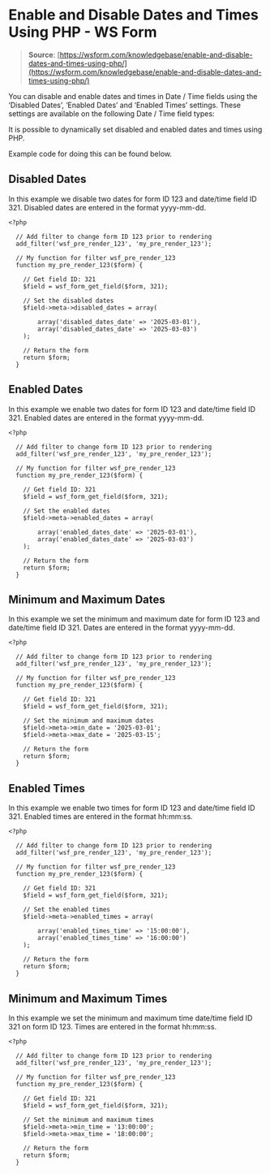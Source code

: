 # Enable and Disable Dates and Times Using PHP - WS Form

> **Source**: [https://wsform.com/knowledgebase/enable-and-disable-dates-and-times-using-php/](https://wsform.com/knowledgebase/enable-and-disable-dates-and-times-using-php/)


You can disable and enable dates and times in Date / Time fields using the ‘Disabled Dates’, ‘Enabled Dates’ and ‘Enabled Times’ settings. These settings are available on the following Date / Time field types:

It is possible to dynamically set disabled and enabled dates and times using PHP.

Example code for doing this can be found below.

## Disabled Dates

In this example we disable two dates for form ID 123 and date/time field ID 321. Disabled dates are entered in the format yyyy-mm-dd.

```
<?php

  // Add filter to change form ID 123 prior to rendering
  add_filter('wsf_pre_render_123', 'my_pre_render_123');

  // My function for filter wsf_pre_render_123
  function my_pre_render_123($form) {

    // Get field ID: 321
    $field = wsf_form_get_field($form, 321);

    // Set the disabled dates
    $field->meta->disabled_dates = array(

        array('disabled_dates_date' => '2025-03-01'),
        array('disabled_dates_date' => '2025-03-03')
    );

    // Return the form
    return $form;
  }
```

## Enabled Dates

In this example we enable two dates for form ID 123 and date/time field ID 321. Enabled dates are entered in the format yyyy-mm-dd.

```
<?php

  // Add filter to change form ID 123 prior to rendering
  add_filter('wsf_pre_render_123', 'my_pre_render_123');

  // My function for filter wsf_pre_render_123
  function my_pre_render_123($form) {

    // Get field ID: 321
    $field = wsf_form_get_field($form, 321);

    // Set the enabled dates
    $field->meta->enabled_dates = array(

        array('enabled_dates_date' => '2025-03-01'),
        array('enabled_dates_date' => '2025-03-03')
    );

    // Return the form
    return $form;
  }
```

## Minimum and Maximum Dates

In this example we set the minimum and maximum date for form ID 123 and date/time field ID 321. Dates are entered in the format yyyy-mm-dd.

```
<?php

  // Add filter to change form ID 123 prior to rendering
  add_filter('wsf_pre_render_123', 'my_pre_render_123');

  // My function for filter wsf_pre_render_123
  function my_pre_render_123($form) {

    // Get field ID: 321
    $field = wsf_form_get_field($form, 321);

    // Set the minimum and maximum dates
    $field->meta->min_date = '2025-03-01';
    $field->meta->max_date = '2025-03-15';

    // Return the form
    return $form;
  }
```

## Enabled Times

In this example we enable two times for form ID 123 and date/time field ID 321. Enabled times are entered in the format hh:mm:ss.

```
<?php

  // Add filter to change form ID 123 prior to rendering
  add_filter('wsf_pre_render_123', 'my_pre_render_123');

  // My function for filter wsf_pre_render_123
  function my_pre_render_123($form) {

    // Get field ID: 321
    $field = wsf_form_get_field($form, 321);

    // Set the enabled times
    $field->meta->enabled_times = array(

        array('enabled_times_time' => '15:00:00'),
        array('enabled_times_time' => '16:00:00')
    );

    // Return the form
    return $form;
  }
```

## Minimum and Maximum Times

In this example we set the minimum and maximum time date/time field ID 321 on form ID 123. Times are entered in the format hh:mm:ss.

```
<?php

  // Add filter to change form ID 123 prior to rendering
  add_filter('wsf_pre_render_123', 'my_pre_render_123');

  // My function for filter wsf_pre_render_123
  function my_pre_render_123($form) {

    // Get field ID: 321
    $field = wsf_form_get_field($form, 321);

    // Set the minimum and maximum times
    $field->meta->min_time = '13:00:00';
    $field->meta->max_time = '18:00:00';

    // Return the form
    return $form;
  }
```
